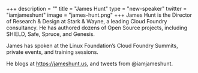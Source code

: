 +++
description = ""
title = "James Hunt"
type = "new-speaker"
twitter = "iamjameshunt"
image = "james-hunt.png"
+++
James Hunt is the Director of Research & Design at Stark & Wayne, a leading Cloud Foundry consultancy. He has authored dozens of Open Source projects, including SHIELD, Safe, Spruce, and Genesis.

James has spoken at the Linux Foundation’s Cloud Foundry Summits, private events, and training sessions.

He blogs at https://jameshunt.us, and tweets from @iamjameshunt.